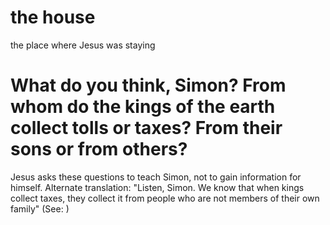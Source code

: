 
# the house
the place where Jesus was staying

# What do you think, Simon? From whom do the kings of the earth collect tolls or taxes? From their sons or from others?
Jesus asks these questions to teach Simon, not to gain information for himself. Alternate translation: "Listen, Simon. We know that when kings collect taxes, they collect it from people who are not members of their own family" (See: )